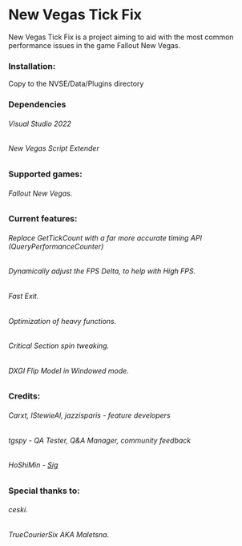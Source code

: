 # **New Vegas Tick Fix**
 
 
 
 
 
 New Vegas Tick Fix is a project aiming to aid with the most common performance issues in the game Fallout New Vegas.




### Installation:

Copy to the NVSE/Data/Plugins directory




### Dependencies

###### Visual Studio 2022
###### New Vegas Script Extender


### Supported games:

###### Fallout New Vegas.


### Current features:


###### Replace GetTickCount with a far more accurate timing API (QueryPerformanceCounter)

###### Dynamically adjust the FPS Delta, to help with High FPS.

###### Fast Exit.

###### Optimization of heavy functions.

###### Critical Section spin tweaking.

###### DXGI Flip Model in Windowed mode.

### Credits:

###### Carxt, lStewieAl, jazzisparis - feature developers
###### tgspy - QA Tester, Q&A Manager, community feedback
###### HoShiMin - [Sig](https://github.com/HoShiMin/Sig)

### Special thanks to:
###### ceski.
###### TrueCourierSix AKA Maletsna. 



